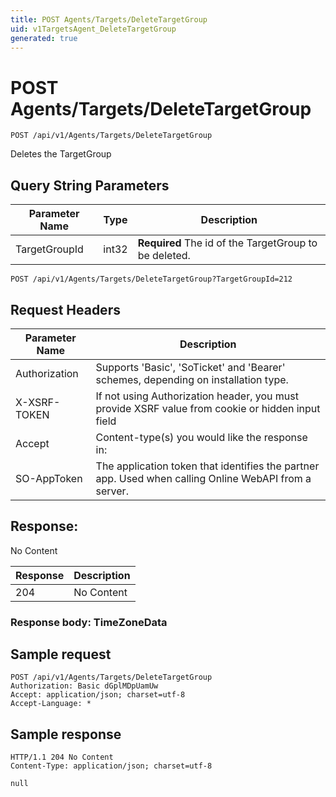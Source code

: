 ```yaml
---
title: POST Agents/Targets/DeleteTargetGroup
uid: v1TargetsAgent_DeleteTargetGroup
generated: true
---
```


# POST Agents/Targets/DeleteTargetGroup

```http
POST /api/v1/Agents/Targets/DeleteTargetGroup
```

Deletes the TargetGroup







## Query String Parameters

| Parameter Name | Type |  Description |
|----------------|------|--------------|
| TargetGroupId | int32 | **Required** The id of the TargetGroup to be deleted. |

```http
POST /api/v1/Agents/Targets/DeleteTargetGroup?TargetGroupId=212
```


## Request Headers

| Parameter Name | Description |
|----------------|-------------|
| Authorization  | Supports 'Basic', 'SoTicket' and 'Bearer' schemes, depending on installation type. |
| X-XSRF-TOKEN   | If not using Authorization header, you must provide XSRF value from cookie or hidden input field |
| Accept         | Content-type(s) you would like the response in:  |
| SO-AppToken | The application token that identifies the partner app. Used when calling Online WebAPI from a server. |


## Response:

No Content

| Response | Description |
|----------------|-------------|
| 204 | No Content |

### Response body: TimeZoneData


## Sample request

```http!
POST /api/v1/Agents/Targets/DeleteTargetGroup
Authorization: Basic dGplMDpUamUw
Accept: application/json; charset=utf-8
Accept-Language: *
```

## Sample response

```http_
HTTP/1.1 204 No Content
Content-Type: application/json; charset=utf-8

null
```